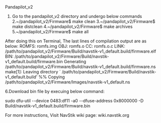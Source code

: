 Pandapilot_v2
1. Go to the pandapilot_v2 directory and undergo below commands
2.~/pandapilot_v2/Firmware$ make clean
3.~/pandapilot_v2/Firmware$ make distclean
4.~/pandapilot_v2/Firmware$ make archives
5.~/pandapilot_v2/Firmware$ make all

After doing this on Terminal, The last lines of compilation output are as below:
ROMFS: romfs.img
OBJ: romfs.o
CC: romfs.o.c
LINK: /path/to/pandapilot_v2/Firmware/Build/navstik-v1_default.build/firmware.elf
BIN: /path/to/pandapilot_v2/Firmware/Build/navstik-v1_default.build/firmware.bin
Generating /path/to/pandapilot_v2/Firmware/Build/navstik-v1_default.build/firmware.ns
make[1]: Leaving directory ` /path/to/pandapilot_v2/Firmware/Build/navstik-v1_default.build'
%% Copying /path/to/pandapilot_v2/Firmware/Images/navstik-v1_default.ns

6.Download bin file by execuing below command:

sudo dfu-util --device 0483:df11 -a0 --dfuse-address 0x8000000 -D Build/navstik-v1_default.build/firmware.bin


For more instructions, Visit NavStik wiki page: wiki.navstik.org

